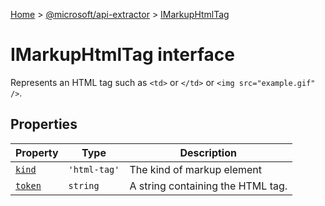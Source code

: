 [Home](./index) &gt; [@microsoft/api-extractor](./api-extractor.md) &gt; [IMarkupHtmlTag](./api-extractor.imarkuphtmltag.md)

# IMarkupHtmlTag interface

Represents an HTML tag such as `<td>` or `</td>` or `<img src="example.gif" />`<!-- -->.

## Properties

|  Property | Type | Description |
|  --- | --- | --- |
|  [`kind`](./api-extractor.imarkuphtmltag.kind.md) | `'html-tag'` | The kind of markup element |
|  [`token`](./api-extractor.imarkuphtmltag.token.md) | `string` | A string containing the HTML tag. |

